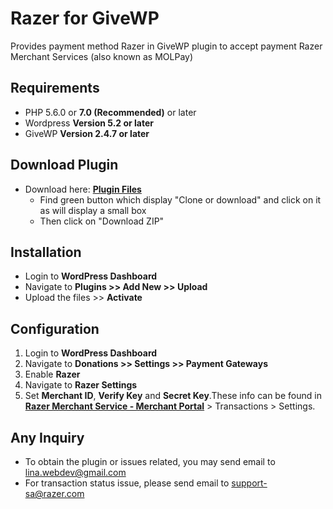 # Razer for GiveWP

Provides payment method Razer in GiveWP plugin to accept payment Razer Merchant Services (also known as MOLPay) 

## Requirements

* PHP 5.6.0 or **7.0 (Recommended)** or later
* Wordpress **Version 5.2 or later**
* GiveWP **Version 2.4.7 or later**

## Download Plugin

* Download here: [**Plugin Files**](https://github.com/amaleena123/Razer-GiveWP)
  * Find green button which display "Clone or download" and click on it as will display a small box
  * Then click on "Download ZIP"

## Installation

* Login to **WordPress Dashboard**
* Navigate to **Plugins >> Add New >> Upload**
* Upload the files >> **Activate**

## Configuration

1. Login to **WordPress Dashboard**
2. Navigate to **Donations >> Settings >> Payment Gateways**
3. Enable **Razer**
4. Navigate to **Razer Settings**
5. Set **Merchant ID**, **Verify Key** and **Secret Key**.These info can be found in [**Razer Merchant Service - Merchant Portal**](https://portal.molpay.com/) > Transactions > Settings.

## Any Inquiry
* To obtain the plugin or issues related, you may send email to lina.webdev@gmail.com
* For transaction status issue, please send email to support-sa@razer.com
